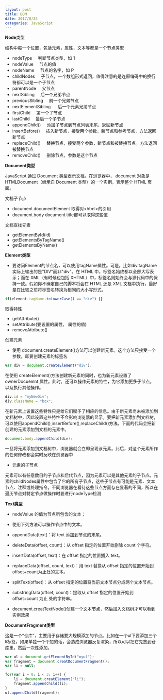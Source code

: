 ```yaml
---
layout: post
title: DOM
date: 2017/8/24
categories: JavaScript
---
```


**Node**类型

结构中每一个位置，包括元素，属性，文本等都是一个节点类型

+ nodeType &#160;&#160;&#160;&#160;判断节点类型，如 1
+ nodeValue &#160;&#160;&#160;&#160;节点的值
+ nodeName &#160;&#160;&#160;&#160;节点的名字，如 P
+ childNodes &#160;&#160;&#160;&#160;子节点，一个数组形式返回，值得注意的是连原编码中的换行符都可以是一个子节点
+ parentNode &#160;&#160;&#160;&#160;父节点
+ nextSibling &#160;&#160;&#160;&#160;后一个兄弟节点
+ previousSibling &#160;&#160;&#160;&#160;前一个兄弟节点
+ nextElementSibling &#160;&#160;&#160;&#160; 后一个元素兄弟节点
+ firstChild &#160;&#160;&#160;&#160;第一个子节点
+ lastChild &#160;&#160;&#160;&#160;最后一个子节点
+ appendChild() &#160;&#160;&#160;&#160;添加子节点到节点列表末尾，返回新节点
+ insertBefore() &#160;&#160;&#160;&#160;插入新节点，接受两个参数，新节点和参考节点，方法返回新节点
+ replaceChild() &#160;&#160;&#160;&#160;替换节点，接受两个参数，新节点和被替换节点。方法返回被替换节点
+ removeChild() &#160;&#160;&#160;&#160;删除节点，参数是这个节点

**Document类型**

JavaScript 通过 Document 类型表示文档。在浏览器中， document 对象是 HTMLDocument（继承自 Document 类型）的一个实例，表示整个 HTML 页面。

文档子节点

+ document.documentElement 取得对&lt;html>的引用
+ document.body document.title都可以取得这些值

文档查找元素

+ getElementById(id)
+ getElementsByTagName()
+ getElementsByName()

**Element类型**

+ 要访问Element的节点名，可以使用tagName属性。可是，比如div.tagName实际上输出的是"DIV"而非"div"。在 HTML 中，标签名始终都以全部大写表示；而在 XML（有时候也包括 XHTML）中，标签名则始终会与源代码中的保持一致。假如你不确定自己的脚本将会在 HTML 还是 XML 文档中执行，最好是在比较之前将标签名转换为相同的大小写形式。

```js
if(element.tagName.toLowerCase() == "div") {}
```

取得特性

+ getAttribute()
+ setAttribute(要设置的属性， 属性的值)
+ removeAttribute()

创建元素

+ 使用 document.createElement()方法可以创建新元素。这个方法只接受一个参数，即要创建元素的标签名


 ```js
 var div = document.createElement("div");
 ```
 
  在使用 createElement()方法创建新元素的同时，也为新元素设置了 ownerDocuemnt 属性。此时，还可以操作元素的特性，为它添加更多子节点，以及执行其他操作。
 
```js
div.id = "myNewDiv";
div.className = "box";

```

在新元素上设置这些特性只是给它们赋予了相应的信息。由于新元素尚未被添加到文档树中，因此设置这些特性不会影响浏览器的显示。要把新元素添加到文档树，可以使用appendChild(),insertBefore(),replaceChild()方法。下面的代码会把新创建的元素添加到文档的<body>元素中。

```js
document.body.appendChild(div);
```

一旦将元素添加到文档树中，浏览器就会立即呈现该元素。此后，对这个元素所作的任何修改都会实时反映在浏览器中

+ 元素的子节点

元素可以有任意数目的子节点和后代节点，因为元素可以是其他元素的子节点。元素的childNodes属性中包含了它的所有子节点，这些子节点有可能是元素、文本节点、注释或处理指令。不同浏览器在看待这些节点方面存在显著的不同，所以在遍历节点对特定节点做操作时要进行nodeType检测

**Text类型**

+ nodeValue 的值为节点所包含的文本；
+ 使用下列方法可以操作节点中的文本。
 + appendData(text)：将 text 添加到节点的末尾。
 + deleteData(offset, count)：从 offset 指定的位置开始删除 count 个字符。
 + insertData(offset, text)：在 offset 指定的位置插入 text。
 + replaceData(offset, count, text)：用 text 替换从 offset 指定的位置开始到 offset+count为止处的文本。
 + splitText(offset)：从 offset 指定的位置将当前文本节点分成两个文本节点。
 + substringData(offset, count)：提取从 offset 指定的位置开始到 offset+count 为止
处的字符串。

+ document.creatTextNode()创建一个文本节点，然后加入文档树才可以看到实例效果

**DocumentFragment类型**

这是一个“仓库”，主要用于存储要大规模添加的节点。比如在一个ul下要添加三个li标签，如果单独一个个加的话，会造成浏览器反复渲染，所以可以把它先放到仓库里，然后一次性添加。

```js
var ul = document.getElementById("myul");
var fragment = document.creatDocumentFragment();
var li = null;

for(var i = 0; i < 3; i++) {
	li = document.creatElement("li");
    fragment.appendChild(li);
}
ul.appendChild(fragment);
```





